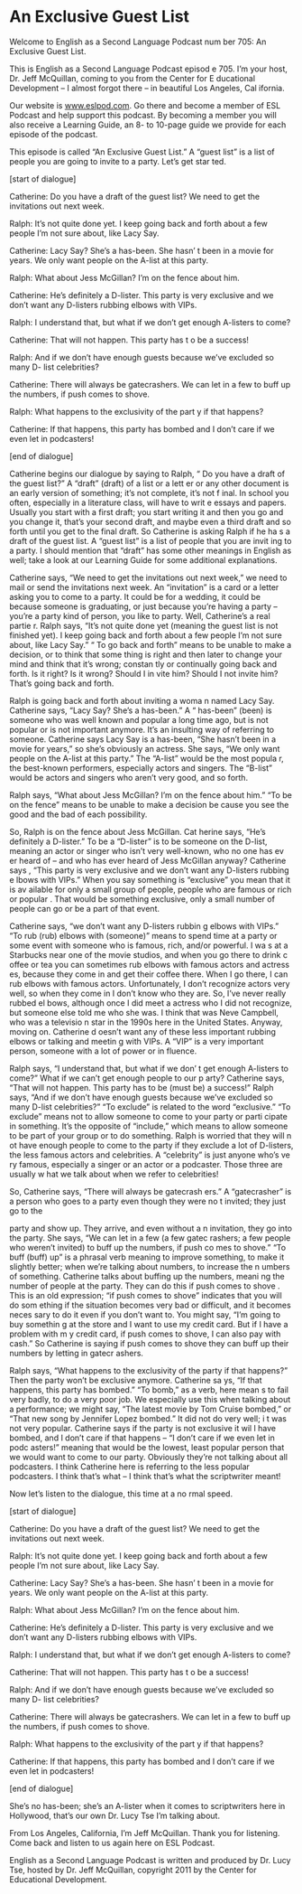 # An Exclusive Guest List

Welcome to English as a Second Language Podcast num ber 705: An Exclusive Guest List.

This is English as a Second Language Podcast episod e 705.  I’m your host, Dr. Jeff McQuillan, coming to you from the Center for E ducational Development – I almost forgot there – in beautiful Los Angeles, Cal ifornia.

Our website is www.eslpod.com.  Go there and become  a member of ESL Podcast and help support this podcast.  By becoming  a member you will also receive a Learning Guide, an 8- to 10-page guide we  provide for each episode of the podcast.

This episode is called “An Exclusive Guest List.”  A “guest list” is a list of people you are going to invite to a party.  Let’s get star ted.

[start of dialogue]

Catherine:  Do you have a draft of the guest list?  We need to get the invitations out next week.

Ralph:  It’s not quite done yet.  I keep going back  and forth about a few people I’m not sure about, like Lacy Say.

Catherine:  Lacy Say?  She’s a has-been.  She hasn’ t been in a movie for years. We only want people on the A-list at this party.

Ralph:  What about Jess McGillan?  I’m on the fence  about him.

Catherine:  He’s definitely a D-lister.  This party  is very exclusive and we don’t want any D-listers rubbing elbows with VIPs.

Ralph:  I understand that, but what if we don’t get  enough A-listers to come?

Catherine:  That will not happen.  This party has t o be a success!

Ralph:  And if we don’t have enough guests because we’ve excluded so many D- list celebrities?

Catherine:  There will always be gatecrashers.  We can let in a few to buff up the numbers, if push comes to shove.

 Ralph:  What happens to the exclusivity of the part y if that happens?

Catherine:  If that happens, this party has bombed and I don’t care if we even let in podcasters!

[end of dialogue]

Catherine begins our dialogue by saying to Ralph, “ Do you have a draft of the guest list?”  A “draft” (draft) of a list or a lett er or any other document is an early version of something; it’s not complete, it’s not f inal.  In school you often, especially in a literature class, will have to writ e essays and papers.  Usually you start with a first draft; you start writing it and then you go and you change it, that’s your second draft, and maybe even a third draft and  so forth until you get to the final draft.  So Catherine is asking Ralph if he ha s a draft of the guest list.  A “guest list” is a list of people that you are invit ing to a party.  I should mention that “draft” has some other meanings in English as well;  take a look at our Learning Guide for some additional explanations.

Catherine says, “We need to get the invitations out  next week,” we need to mail or send the invitations next week.  An “invitation”  is a card or a letter asking you to come to a party.  It could be for a wedding, it could be because someone is graduating, or just because you’re having a party –  you’re a party kind of person, you like to party.  Well, Catherine’s a real partie r.  Ralph says, “It’s not quite done yet (meaning the guest list is not finished yet).  I keep going back and forth about a few people I’m not sure about, like Lacy Say.”  “ To go back and forth” means to be unable to make a decision, or to think that some thing is right and then later to change your mind and think that it’s wrong; constan tly or continually going back and forth.  Is it right?  Is it wrong?  Should I in vite him?  Should I not invite him? That’s going back and forth.

Ralph is going back and forth about inviting a woma n named Lacy Say. Catherine says, “Lacy Say?  She’s a has-been.”  A “ has-been” (been) is someone who was well known and popular a long time ago, but is not popular or is not important anymore.  It’s an insulting way of  referring to someone. Catherine says Lacy Say is a has-been, “She hasn’t been in a movie for years,” so she’s obviously an actress.  She says, “We only want people on the A-list at this party.”  The “A-list” would be the most popula r, the best-known performers, especially actors and singers.  The “B-list” would be actors and singers who aren’t very good, and so forth.

Ralph says, “What about Jess McGillan?  I’m on the fence about him.”  “To be on the fence” means to be unable to make a decision be cause you see the good and the bad of each possibility.

So, Ralph is on the fence about Jess McGillan.  Cat herine says, “He’s definitely a D-lister.”  To be a “D-lister” is to be someone on the D-list, meaning an actor or singer who isn’t very well-known, who no one has ev er heard of – and who has ever heard of Jess McGillan anyway?  Catherine says , “This party is very exclusive and we don’t want any D-listers rubbing e lbows with VIPs.”  When you say something is “exclusive” you mean that it is av ailable for only a small group of people, people who are famous or rich or popular .  That would be something exclusive, only a small number of people can go or be a part of that event.

Catherine says, “we don’t want any D-listers rubbin g elbows with VIPs.”  “To rub (rub) elbows with (someone)” means to spend time at  a party or some event with someone who is famous, rich, and/or powerful.  I wa s at a Starbucks near one of the movie studios, and when you go there to drink c offee or tea you can sometimes rub elbows with famous actors and actress es, because they come in and get their coffee there.  When I go there, I can  rub elbows with famous actors. Unfortunately, I don’t recognize actors very well, so when they come in I don’t know who they are.  So, I’ve never really rubbed el bows, although once I did meet a actress who I did not recognize, but someone  else told me who she was. I think that was Neve Campbell, who was a televisio n star in the 1990s here in the United States.  Anyway, moving on.  Catherine d oesn’t want any of these less important rubbing elbows or talking and meetin g with VIPs.  A “VIP” is a very important person, someone with a lot of power or in fluence.

Ralph says, “I understand that, but what if we don’ t get enough A-listers to come?”  What if we can’t get enough people to our p arty?  Catherine says, “That will not happen.  This party has to be (must be) a success!”  Ralph says, “And if we don’t have enough guests because we’ve excluded so many D-list celebrities?”  “To exclude” is related to the word “exclusive.”  “To exclude” means not to allow someone to come to your party or parti cipate in something.  It’s the opposite of “include,” which means to allow someone  to be part of your group or to do something.  Ralph is worried that they will n ot have enough people to come to the party if they exclude a lot of D-listers, the less famous actors and celebrities.  A “celebrity” is just anyone who’s ve ry famous, especially a singer or an actor or a podcaster.  Those three are usually w hat we talk about when we refer to celebrities!

So, Catherine says, “There will always be gatecrash ers.”  A “gatecrasher” is a person who goes to a party even though they were no t invited; they just go to the

party and show up.  They arrive, and even without a n invitation, they go into the party.  She says, “We can let in a few (a few gatec rashers; a few people who weren’t invited) to buff up the numbers, if push co mes to shove.”  “To buff (buff) up” is a phrasal verb meaning to improve something,  to make it slightly better; when we’re talking about numbers, to increase the n umbers of something. Catherine talks about buffing up the numbers, meani ng the number of people at the party.  They can do this if push comes to shove .  This is an old expression; “if push comes to shove” indicates that you will do som ething if the situation becomes very bad or difficult, and it becomes neces sary to do it even if you don’t want to.  You might say, “I’m going to buy somethin g at the store and I want to use my credit card.  But if I have a problem with m y credit card, if push comes to shove, I can also pay with cash.”  So Catherine is saying if push comes to shove they can buff up their numbers by letting in gatecr ashers.

Ralph says, “What happens to the exclusivity of the  party if that happens?”  Then the party won’t be exclusive anymore.  Catherine sa ys, “If that happens, this party has bombed.”  “To bomb,” as a verb, here mean s to fail very badly, to do a very poor job.  We especially use this when talking  about a performance; we might say, “The latest movie by Tom Cruise bombed,”  or “That new song by Jennifer Lopez bombed.”  It did not do very well; i t was not very popular. Catherine says if the party is not exclusive it wil l have bombed, and I don’t care if that happens – “I don’t care if we even let in podc asters!” meaning that would be the lowest, least popular person that we would want  to come to our party. Obviously they’re not talking about all podcasters.   I think Catherine here is referring to the less popular podcasters.  I think that’s what – I think that’s what the scriptwriter meant!

Now let’s listen to the dialogue, this time at a no rmal speed.

[start of dialogue]

Catherine:  Do you have a draft of the guest list?  We need to get the invitations out next week.

Ralph:  It’s not quite done yet.  I keep going back  and forth about a few people I’m not sure about, like Lacy Say.

Catherine:  Lacy Say?  She’s a has-been.  She hasn’ t been in a movie for years. We only want people on the A-list at this party.

Ralph:  What about Jess McGillan?  I’m on the fence  about him.

Catherine:  He’s definitely a D-lister.  This party  is very exclusive and we don’t want any D-listers rubbing elbows with VIPs.

Ralph:  I understand that, but what if we don’t get  enough A-listers to come?

Catherine:  That will not happen.  This party has t o be a success!

Ralph:  And if we don’t have enough guests because we’ve excluded so many D- list celebrities?

Catherine:  There will always be gatecrashers.  We can let in a few to buff up the numbers, if push comes to shove.

Ralph:  What happens to the exclusivity of the part y if that happens?

Catherine:  If that happens, this party has bombed and I don’t care if we even let in podcasters!

[end of dialogue]

She’s no has-been; she’s an A-lister when it comes to scriptwriters here in Hollywood, that’s our own Dr. Lucy Tse I’m talking about.

From Los Angeles, California, I’m Jeff McQuillan.  Thank you for listening.  Come back and listen to us again here on ESL Podcast.

English as a Second Language Podcast is written and  produced by Dr. Lucy Tse, hosted by Dr. Jeff McQuillan, copyright 2011 by the  Center for Educational Development.

